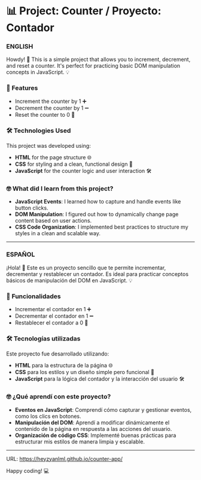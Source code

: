 # 📊 Project: Counter / Proyecto: Contador

### ENGLISH

Howdy! 👋 This is a simple project that allows you to increment, decrement, and reset a counter. It's perfect for practicing basic DOM manipulation concepts in JavaScript. 💡

### 🚀 Features

- Increment the counter by 1 ➕
- Decrement the counter by 1 ➖
- Reset the counter to 0 🔄

### 🛠️ Technologies Used

This project was developed using:

- **HTML** for the page structure 🌐
- **CSS** for styling and a clean, functional design 🎨
- **JavaScript** for the counter logic and user interaction 🛠️

### 🤓 What did I learn from this project?

- **JavaScript Events**: I learned how to capture and handle events like button clicks.
- **DOM Manipulation**: I figured out how to dynamically change page content based on user actions.
- **CSS Code Organization**: I implemented best practices to structure my styles in a clean and scalable way.

---

### ESPAÑOL

¡Hola! 👋 Este es un proyecto sencillo que te permite incrementar, decrementar y restablecer un contador. Es ideal para practicar conceptos básicos de manipulación del DOM en JavaScript. 💡

### 🚀 Funcionalidades

- Incrementar el contador en 1 ➕
- Decrementar el contador en 1 ➖
- Restablecer el contador a 0 🔄

### 🛠️ Tecnologías utilizadas

Este proyecto fue desarrollado utilizando:

- **HTML** para la estructura de la página 🌐
- **CSS** para los estilos y un diseño simple pero funcional 🎨
- **JavaScript** para la lógica del contador y la interacción del usuario 🛠️

### 🤓 ¿Qué aprendí con este proyecto?

- **Eventos en JavaScript**: Comprendí cómo capturar y gestionar eventos, como los clics en botones.
- **Manipulación del DOM**: Aprendí a modificar dinámicamente el contenido de la página en respuesta a las acciones del usuario.
- **Organización de código CSS**: Implementé buenas prácticas para estructurar mis estilos de manera limpia y escalable.

---
URL: https://heyzyanlml.github.io/counter-app/

Happy coding! 💻
